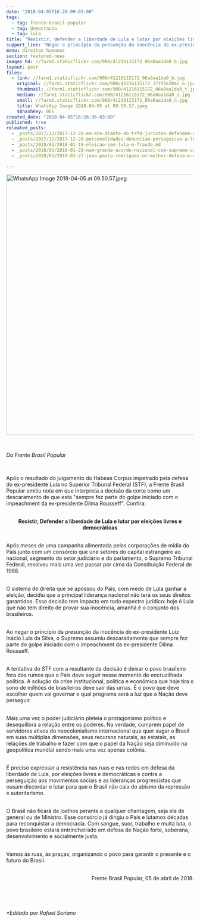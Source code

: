 ```yaml
---
date: "2018-04-05T16:20:09-03:00"
tags:
  - tag: frente-brasil-popular
  - tag: democracia
  - tag: lula
title: "Resistir, defender a liberdade de Lula e lutar por eleições livres e democráticas"
support_line: "Negar o princípio da presunção da inocência do ex-presidente Luiz Inácio Lula da Silva, o Supremo assumiu descaradamente que sempre fez parte do golpe."
menu: direitos humanos
section: featured-news
images_hd: //farm1.staticflickr.com/900/41216115172_06a0aa1da0_b.jpg
layout: post
files:
  - link: //farm1.staticflickr.com/900/41216115172_06a0aa1da0_b.jpg
    original: //farm1.staticflickr.com/900/41216115172_371f1e20ac_o.jpg
    thumbnail: //farm1.staticflickr.com/900/41216115172_06a0aa1da0_t.jpg
    medium: //farm1.staticflickr.com/900/41216115172_06a0aa1da0_z.jpg
    small: //farm1.staticflickr.com/900/41216115172_06a0aa1da0_n.jpg
    title: WhatsApp Image 2018-04-05 at 09.50.57.jpeg
    $$hashKey: 0EE
created_date: "2018-04-05T16:26:36-03:00"
published: true
releated_posts:
  - _posts/2017/12/2017-12-20-em-ato-diante-do-trf4-juristas-defendem-que-processo-contra-lula-e-eivado-de-injusticas.md
  - _posts/2017/12/2017-12-20-personalidades-denunciam-perseguicao-a-lula-em-manifesto-em-defesa-da-democracia.md
  - _posts/2018/01/2018-01-19-eleicao-sem-lula-e-fraude.md
  - _posts/2018/01/2018-01-29-num-grande-acordo-nacional-com-supremo-com-tudo.md
  - _posts/2018/03/2018-03-27-joao-paulo-rodrigues-or-melhor-defesa-e-o-ataque.md

---
```

<p><img alt="WhatsApp Image 2018-04-05 at 09.50.57.jpeg" height="700" src="//farm1.staticflickr.com/900/41216115172_06a0aa1da0_b.jpg" width="700" /></p>

<p>&nbsp;</p>

<p><em>Da Frente Brasil Popular</em></p>

<p>&nbsp;</p>

<p>Ap&oacute;s o resultado do julgamento do Habeas Corpus impetrado pela defesa do ex-presidente Lula no Superior Tribunal Federal (STF), a Frente Brasil Popular emitiu nota em que interpreta a decis&atilde;o da corte como um descaramento de que esta &quot;sempre fez parte do golpe iniciado com o impeachment da ex-presidente Dilma Rousseff&quot;. Confira:</p>

<p style="text-align: center;"><br />
<strong>Resistir, Defender a liberdade de Lula e lutar por elei&ccedil;&otilde;es livres e democr&aacute;ticas</strong></p>

<p><br />
Ap&oacute;s meses de uma campanha alimentada pelas corpora&ccedil;&otilde;es de m&iacute;dia do Pa&iacute;s junto com um cons&oacute;rcio que une setores do capital estrangeiro ao nacional, segmento do setor judici&aacute;rio e do parlamento, o Supremo Tribunal Federal, resolveu mais uma vez passar por cima da Constitui&ccedil;&atilde;o Federal de 1988.</p>

<p><br />
O sistema de direita que se apossou do Pa&iacute;s, com medo de Lula ganhar a elei&ccedil;&atilde;o, decidiu que a principal lideran&ccedil;a nacional n&atilde;o ter&aacute; os seus direitos garantidos. Essa decis&atilde;o tem impacto em todo espectro jur&iacute;dico: hoje &eacute; Lula que n&atilde;o tem direito de provar sua inoc&ecirc;ncia, amanh&atilde; &eacute; o conjunto dos brasileiros.</p>

<p><br />
Ao negar o princ&iacute;pio da presun&ccedil;&atilde;o da inoc&ecirc;ncia do ex-presidente Luiz In&aacute;cio Lula da Silva, o Supremo assumiu descaradamente que sempre fez parte do golpe iniciado com o impeachment da ex-presidente Dilma Rousseff.</p>

<p><br />
A tentativa do STF com a resultante da decis&atilde;o &eacute; deixar o povo brasileiro fora dos rumos que o Pa&iacute;s deve seguir nesse momento de encruzilhada pol&iacute;tica. A solu&ccedil;&atilde;o da crise institucional, pol&iacute;tica e econ&ocirc;mica que hoje tira o sono de milh&otilde;es de brasileiros deve sair das urnas. &Eacute; o povo que deve escolher quem vai governar e qual programa ser&aacute; a luz que a Na&ccedil;&atilde;o deve perseguir.</p>

<p><br />
Mais uma vez o poder judici&aacute;rio pleteia o protagonismo pol&iacute;tico e desequilibra a rela&ccedil;&atilde;o entre os poderes. Na verdade, cumprem papel de servidores ativos do neocolonialismo internacional que quer sugar o Brasil em suas m&uacute;ltiplas dimens&otilde;es, seus recursos naturais, as estatais, as rela&ccedil;&otilde;es de trabalho e fazer com que o papel da Na&ccedil;&atilde;o seja diminu&iacute;do na geopol&iacute;tica mundial sendo mais uma vez apenas col&ocirc;nia.</p>

<p><br />
&Eacute; preciso expressar a resist&ecirc;ncia nas ruas e nas redes em defesa da liberdade de Lula, por elei&ccedil;&otilde;es livres e democr&aacute;ticas e contra a persegui&ccedil;&atilde;o aos movimentos sociais e as lideran&ccedil;as progressistas que ousam discordar e lutar para que o Brasil n&atilde;o caia do abismo da repress&atilde;o e autoritarismo.</p>

<p><br />
O Brasil n&atilde;o ficar&aacute; de joelhos perante a qualquer chantagem, seja ela de general ou de Ministro. Esse cons&oacute;rcio j&aacute; dirigiu o Pa&iacute;s e lutamos d&eacute;cadas para reconquistar a democracia. Com sangue, suor, trabalho e muita luta, o povo brasileiro estar&aacute; entrincheirado em defesa de Na&ccedil;&atilde;o forte, soberana, desenvolvimento e socialmente justa.</p>

<p><br />
Vamos &agrave;s ruas, &agrave;s pra&ccedil;as, organizando o povo para garantir o presente e o futuro do Brasil.</p>

<p style="text-align: right;"><br />
Frente Brasil Popular, 05 de abril de 2018.</p>

<p>&nbsp;</p>

<p>&nbsp;</p>

<p><em>*Editado por Rafael Soriano</em></p>
